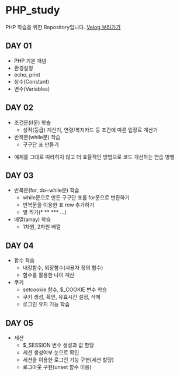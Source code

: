 # PHP_study
PHP 학습을 위한 Repository입니다.
[Velog 보러가기](https://velog.io/@ipinid613?tag=php)

## DAY 01
- PHP 기본 개념
- 환경설정
- echo, print
- 상수(Constant)
- 변수(Variables)

## DAY 02
- 조건문(if문) 학습
  - 성적(등급) 계산기, 연령/복지카드 등 조건에 따른 입장료 계산기
- 반복문(while문) 학습
  - 구구단 표 만들기
* 예제를 그대로 따라하지 않고 더 효율적인 방법으로 코드 개선하는 연습 병행

## DAY 03
- 반복문(for, do~while문) 학습
  - while문으로 만든 구구단 표를 for문으로 변환하기
  - 반복문을 이용한 표 row 추가하기
  - 별 찍기(* ** *** ...)
- 배열(array) 학습
  - 1차원, 2차원 배열

## DAY 04
- 함수 학습
  - 내장함수, 외장함수(사용자 정의 함수)
  - 함수를 활용한 나이 계산
- 쿠키
  - setcookie 함수, $_COOKIE 변수 학습
  - 쿠키 생성, 확인, 유효시간 설정, 삭제
  - 로그인 유지 기능 학습

## DAY 05
- 세션
  - $_SESSION 변수 생성과 값 할당
  - 세션 생성여부 눈으로 확인
  - 세션을 이용한 로그인 기능 구현(세션 할당)
  - 로그아웃 구현(unset 함수 이용)
